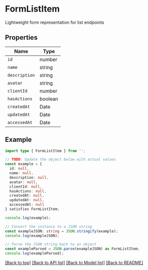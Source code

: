 # FormListItem

Lightweight form representation for list endpoints

## Properties

| Name          | Type    |
| ------------- | ------- |
| `id`          | number  |
| `name`        | string  |
| `description` | string  |
| `avatar`      | string  |
| `clientId`    | number  |
| `hasActions`  | boolean |
| `createdAt`   | Date    |
| `updatedAt`   | Date    |
| `accessedAt`  | Date    |

## Example

```typescript
import type { FormListItem } from '';

// TODO: Update the object below with actual values
const example = {
  id: null,
  name: null,
  description: null,
  avatar: null,
  clientId: null,
  hasActions: null,
  createdAt: null,
  updatedAt: null,
  accessedAt: null
} satisfies FormListItem;

console.log(example);

// Convert the instance to a JSON string
const exampleJSON: string = JSON.stringify(example);
console.log(exampleJSON);

// Parse the JSON string back to an object
const exampleParsed = JSON.parse(exampleJSON) as FormListItem;
console.log(exampleParsed);
```

[[Back to top]](#) [[Back to API list]](../README.md#api-endpoints) [[Back to Model list]](../README.md#models) [[Back to README]](../README.md)
